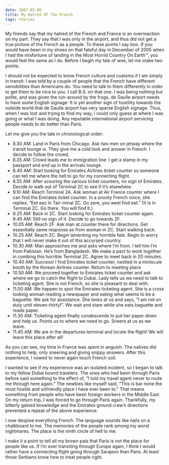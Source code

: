 ```yaml
---
date: 2007-05-06
title: My Hatred Of The French
tags: stories
---
```


My friends say that my hatred of the French and France is an overreaction on my part. They say that I was only in the airport, and thus did not get a true picture of the French as a people. To these points I say boo. If you would have been in my shoes on that fateful day in December of 2005 when I had the misfortune of landing in the Most Horrid Country On Earth™, you would feel the same as I do.
Before I begin my tale of woe, let me make two points:

I should not be expected to know French culture and customs if I am simply in transit: I was told by a couple of people that the French have different sensibilities than Americans do. You need to talk to them differently in order to get them to be nice to you. I call B.S. on that one. I was being nothing but polite, and was given the run-around by the frogs.
de Gaulle airport needs to have some English signage: It is yet another sign of hostility towards the outside world that de Gaulle airport has very sparse English signage. Thus, when I was lost and trying to find my way, I could only guess at where I was going or what I was doing. Any reputable international airport servicing people needs to do better than Paris.

Let me give you the tale in chronological order:

- 8.30 AM: Land in Paris from Chicago. Ask two men on jetway where the transit lounge is. They give me a cold look and answer in French. I decide to follow the crowd.
- 8.35 AM: Crowd leads me to immigration line. I get a stamp in my passport and end up in the arrivals lounge.
- 8.40 AM: Start looking for Emirates Airlines ticket counter so someone can tell me where the hell to go for my connecting flight.
- 8.55 AM: After scouring the various ticket counters, no sign of Emirates. Decide to walk out of Terminal 2C to see if it’s elsewhere.
- 9.10 AM: Reach Terminal 2A. Ask woman at Air France counter where I can find the Emirates ticket counter. In a snooty French voice, she replies, “Eet eez in Tair-minal 2C. Go zere, you weel find eet.” (It is in Terminal 2C. Go there. You will find it.)
- 9.25 AM: Back in 2C. Start looking for Emirates ticket counter again. 9.45 AM: Still no sign of it. Decide to go towards 2F.
- 10.05 AM: Reach 2F. Ask man at counter there for directions. Get essentially same response as from woman in 2C. Start walking back.
- 10.25 AM: Reach 2C. Begin lamenting my horrible fate. Begin to worry that I will never make it out of this accursed country.
- 10.30 AM: Man approaches me and asks where I’m from. I tell him I’m from Pakistan. He’s from Bangladesh. We make a pact to work together in combing this horrible Terminal 2C. Agree to meet back in 20 minutes.
- 10.40 AM: Success! I find Emirates ticket counter, nestled in a miniscule booth by the Korean Airlines counter. Return to meeting place
- 10.50 AM: We proceed together to Emirates ticket counter and ask where we go to catch the flight to Dubai. Lady tells us we need to talk to ticketing agent. She is not French, so she is pleasant to deal with.
- 11.00 AM: We happen to spot the Emirates ticketing agent. She is a cross looking woman reading a newspaper and eating what seems to be a baguette. We ask for assistance. She looks at us and says, “I am not on duty until eleven-thirty!”. We wait and stare while she eats baguette and reads paper.
- 11.30 AM: Ticketing agent finally condescends to put her paper down and help us. Points us to where we need to go. Sneers at us as we leave.
- 11.45 AM: We are in the departures terminal and locate the flight! We will leave this place after all!

As you can see, my time in France was spent in anguish. The natives did nothing to help, only sneering and giving snippy answers. After this experience, I vowed to never again touch French soil.

I wanted to see if my experience was an isolated incident, so I began to talk to my fellow Dubai bound travelers. The ones who had been through Paris before said something to the effect of, “I told my travel agent never to route me through here again.” The newbies like myself said, “This is bar none the most hostile and unfriendly place I have ever been to.” That means something from people who have been foreign workers in the Middle East.
On my return trip, I was forced to go through Paris again. Thankfully, my bitterly gained knowledge and the Emirates ground crew’s directions prevented a repeat of the above experience.

I now despise everything French. The language sounds like nails on a chalkboard to me. The memories of the people rank among my worst nightmares. The place is the ninth circle of hell to me.

I make it a point to tell all my brown pals that Paris is not the place for people like us. If I’m ever transiting through Europe again, I think I would rather have a connecting flight going through Sarajevo than Paris. At least those Serbians know how to treat people right.